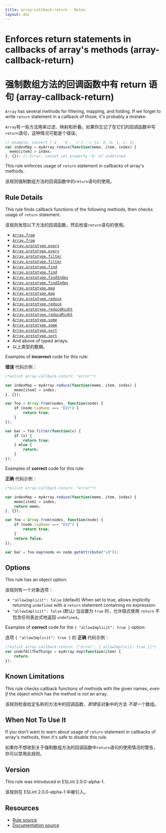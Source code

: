 ```yaml
---
title: array-callback-return - Rules
layout: doc
---
```

<!-- Note: No pull requests accepted for this file. See README.md in the root directory for details. -->

# Enforces return statements in callbacks of array's methods (array-callback-return)

# 强制数组方法的回调函数中有 return 语句 (array-callback-return)

`Array` has several methods for filtering, mapping, and folding.
If we forget to write `return` statement in a callback of those, it's probably a mistake.

`Array`有一些方法用来过滤、映射和折叠。如果你忘记了在它们的回调函数中写`return`语句，这种情况可能是个错误。

```js
// example: convert ['a', 'b', 'c'] --> {a: 0, b: 1, c: 2}
var indexMap = myArray.reduce(function(memo, item, index) {
  memo[item] = index;
}, {}); // Error: cannot set property 'b' of undefined
```

This rule enforces usage of `return` statement in callbacks of array's methods.

该规则强制数组方法的回调函数中的`return`语句的使用。

## Rule Details

This rule finds callback functions of the following methods, then checks usage of `return` statement.

该规则发现以下方法的回调函数，然后检查`return`语句的使用。

* [`Array.from`](https://www.ecma-international.org/ecma-262/6.0/#sec-array.from)
* [`Array.from`](https://www.ecma-international.org/ecma-262/6.0/#sec-array.from)
* [`Array.prototype.every`](https://www.ecma-international.org/ecma-262/6.0/#sec-array.prototype.every)
* [`Array.prototype.every`](https://www.ecma-international.org/ecma-262/6.0/#sec-array.prototype.every)
* [`Array.prototype.filter`](https://www.ecma-international.org/ecma-262/6.0/#sec-array.prototype.filter)
* [`Array.prototype.filter`](https://www.ecma-international.org/ecma-262/6.0/#sec-array.prototype.filter)
* [`Array.prototype.find`](https://www.ecma-international.org/ecma-262/6.0/#sec-array.prototype.find)
* [`Array.prototype.find`](https://www.ecma-international.org/ecma-262/6.0/#sec-array.prototype.find)
* [`Array.prototype.findIndex`](https://www.ecma-international.org/ecma-262/6.0/#sec-array.prototype.findIndex )
* [`Array.prototype.findIndex`](https://www.ecma-international.org/ecma-262/6.0/#sec-array.prototype.findIndex )
* [`Array.prototype.map`](https://www.ecma-international.org/ecma-262/6.0/#sec-array.prototype.map)
* [`Array.prototype.map`](https://www.ecma-international.org/ecma-262/6.0/#sec-array.prototype.map)
* [`Array.prototype.reduce`](https://www.ecma-international.org/ecma-262/6.0/#sec-array.prototype.reduce)
* [`Array.prototype.reduce`](https://www.ecma-international.org/ecma-262/6.0/#sec-array.prototype.reduce)
* [`Array.prototype.reduceRight`](https://www.ecma-international.org/ecma-262/6.0/#sec-array.prototype.reduceRight)
* [`Array.prototype.reduceRight`](https://www.ecma-international.org/ecma-262/6.0/#sec-array.prototype.reduceRight)
* [`Array.prototype.some`](https://www.ecma-international.org/ecma-262/6.0/#sec-array.prototype.some)
* [`Array.prototype.some`](https://www.ecma-international.org/ecma-262/6.0/#sec-array.prototype.some)
* [`Array.prototype.sort`](https://www.ecma-international.org/ecma-262/6.0/#sec-array.prototype.sort)
* [`Array.prototype.sort`](https://www.ecma-international.org/ecma-262/6.0/#sec-array.prototype.sort)
* And above of typed arrays.
* 以上类型的数据。

Examples of **incorrect** code for this rule:

**错误** 代码示例：


```js
/*eslint array-callback-return: "error"*/

var indexMap = myArray.reduce(function(memo, item, index) {
    memo[item] = index;
}, {});

var foo = Array.from(nodes, function(node) {
    if (node.tagName === "DIV") {
        return true;
    }
});

var bar = foo.filter(function(x) {
    if (x) {
        return true;
    } else {
        return;
    }
});
```

Examples of **correct** code for this rule:

**正确** 代码示例：

```js
/*eslint array-callback-return: "error"*/

var indexMap = myArray.reduce(function(memo, item, index) {
    memo[item] = index;
    return memo;
}, {});

var foo = Array.from(nodes, function(node) {
    if (node.tagName === "DIV") {
        return true;
    }
    return false;
});

var bar = foo.map(node => node.getAttribute("id"));
```

## Options

This rule has an object option:

该规则有一个对象选项：

* `"allowImplicit": false` (default) When set to true, allows implicitly returning `undefined` with a `return` statement containing no expression.
* `"allowImplicit": false` (默认) 当设置为 `true` 时，允许隐式使用 `return` 不包含任何表达式地返回 `undefined`。

Examples of **correct** code for the `{ "allowImplicit": true }` option:

选项 `{ "allowImplicit": true }` 的 **正确** 代码示例：

```js
/*eslint array-callback-return: ["error", { allowImplicit: true }]*/
var undefAllTheThings = myArray.map(function(item) {
    return;
});
```

## Known Limitations

This rule checks callback functions of methods with the given names, *even if* the object which has the method is *not* an array.

该规则检查给定名称的方法中的回调函数，*即使*该对象中的方法 *不是*一个数组。

## When Not To Use It

If you don't want to warn about usage of `return` statement in callbacks of array's methods, then it's safe to disable this rule.

如果你不想收到关于强制数组方法的回调函数中`return`语句的使用情况的警告，你可以禁用此规则。

## Version

This rule was introduced in ESLint 2.0.0-alpha-1.

该规则在 ESLint 2.0.0-alpha-1 中被引入。

## Resources

* [Rule source](https://github.com/eslint/eslint/tree/master/lib/rules/array-callback-return.js)
* [Documentation source](https://github.com/eslint/eslint/tree/master/docs/rules/array-callback-return.md)

